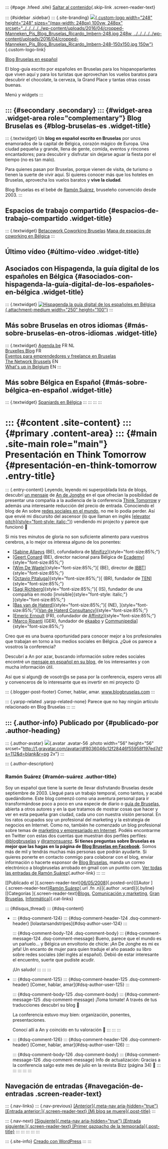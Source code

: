 ::: {#page .hfeed .site}
[Saltar al
contenido](../../../../../index.html?p=130#content){.skip-link
.screen-reader-text}

::: {#sidebar .sidebar}
::: {.site-branding}
[![](../../../../../wp-content/uploads/2016/04/cropped-Manneken_Pis_Blog_Bruselas_Ricardo_Imbern-248.jpg){.custom-logo
width="248" height="248" sizes="(max-width: 248px) 100vw, 248px"
srcset="../../../../../wp-content/uploads/2016/04/cropped-Manneken_Pis_Blog_Bruselas_Ricardo_Imbern-248.jpg 248w, ../../../../../wp-content/uploads/2016/04/cropped-Manneken_Pis_Blog_Bruselas_Ricardo_Imbern-248-150x150.jpg 150w"}](../../../../../index.html){.custom-logo-link}

[Blog Bruselas en español](../../../../../index.html)

El blog-guía escrito por españoles en Bruselas para los hispanoparlantes
que viven aquí y para los turistas que aprovechan los vuelos baratos
para descubrir el chocolate, la cerveza, la Grand Place y tantas otras
cosas buenas.

Menú y widgets
:::

::: {#secondary .secondary}
::: {#widget-area .widget-area role="complementary"}
Blog Bruselas es {#blog-bruselas-es .widget-title}
----------------

::: {.textwidget}
Un **blog en español escrito en Bruselas** por unos enamorados de la
capital de Bélgica, corazón mágico de Europa. Una ciudad pequeña y
grande, llena de gente, comida, eventos y rincones encantadores; para
descubrir y disfrutar sin dejarse aguar la fiesta por el tiempo (no es
tan malo).

Para quienes pasan por Bruselas, porque vienen de visita, de turismo o
tienen la suerte de vivir aquí. Sí quieres conocer más que los hoteles
en Bruselas, aprovecha los vuelos baratos y **vive la ciudad**.

Blog Bruselas es el bebé de [Ramón Suárez](http://www.ramonsuarez.com),
bruseleño convencido desde 2003.
:::

Espacios de trabajo compartido {#espacios-de-trabajo-compartido .widget-title}
------------------------------

::: {.textwidget}
[Betacowork Coworking Bruselas](http://www.betacowork.com) [Mapa de
espacios de coworking en Bélgica](http://coworkingbelgium.com)
:::

Último vídeo {#último-vídeo .widget-title}
------------

Asociados con Hispagenda, la guía digital de los españoles en Bélgica {#asociados-con-hispagenda-la-guía-digital-de-los-españoles-en-bélgica .widget-title}
---------------------------------------------------------------------

::: {.textwidget}
[![Hispagenda,la guía digital de los españoles en
Bélgica](../../../../../wp-content/uploads/2010/04/Hispagenda-250px.gif "Hispagenda, la guía digital de los españoles en Bélgica"){.attachment-medium
width="250" height="100"}](http://www.hispagenda.com)
:::

Más sobre Bruselas en otros idiomas {#más-sobre-bruselas-en-otros-idiomas .widget-title}
-----------------------------------

::: {.textwidget}
[Agenda.be](http://www.agenda.be) FR NL\
[Bruxelles Blog](http://www.bxlblog.be/) FR\
[Eventos para emprendedores y freelance en
Bruselas](http://www.betacowork.com/events/)\
[The Network
Brussels](http://groups.yahoo.com/group/TheNetworkBrussels/) EN\
[What\'s up in Belgium](http://www.whatsupin.be/) EN
:::

Más sobre Bélgica en Español {#más-sobre-bélgica-en-español .widget-title}
----------------------------

::: {.textwidget}
[Spaniards en Bélgica](http://www.spaniards.es/paises/belgica)
:::
:::
:::
:::

::: {#content .site-content}
::: {#primary .content-area}
::: {#main .site-main role="main"}
Presentación en Think Tomorrow {#presentación-en-think-tomorrow .entry-title}
==============================

::: {.entry-content}
Leyendo, leyendo mi superpoblada lista de blogs, descubrí [un
mensaje](http://worldwidenetworking.blogspot.com/2008/03/elevator-pitch-for-web-20-companies-at.html)
de [An de Jonghe](http://www.linkedin.com/in/andejonghe) en el que
ofrecían la posibilidad de presentar una compañía a la audiencia de la
conferencia [Think Tomorrow](http://www.thinktomorrow.eu/) y además una
interesante reducción del precio de entrada. Conociendo el blog de An
sobre [redes sociales en el
mundo](http://worldwidenetworking.blogspot.com/), no me lo podía perder.
Así que envié mi discursito del ascensor (lo que llaman en inglés
[[elevator
pitch]{style="font-style: italic;"}](http://www.google.be/search?q=define:elevator+pitch&num=30&hl=en&client=firefox-a&rls=org.mozilla:en-US:official&hs=4Ij&oi=definel&defl=all))
vendiendo mi projecto y parece que funcionó 🙂

Si mis tres minutos de gloria no son suficiente alimento para vuestros
cerebros, a lo mejor os interesa alguno de los ponentes:

-   [[Sabine
    Allaeys](http://worldwidenetworking.blogspot.com/2008/02/sabine-allaeys-speaker-at.html "Sabine Allaeys")
    (BE), cofundadora de
    [Minifizz](http://www.minifizz.com/ "Minifizz")]{style="font-size:85%;"}
-   [[Geert
    Conard](http://worldwidenetworking.blogspot.com/2008/02/geert-conard-speaker-at-thinktomorroweu.html "Geert Conard")
    (BE), director nacional para Bélgica de
    [Ecademy](http://www.ecademy.com/ "Ecademy")]{style="font-size:85%;"}
-   [[Wim De
    Waele](http://worldwidenetworking.blogspot.com/2008/02/wim-de-waele-speaker-at-thinktomorroweu.html "Wim De Waele")]{style="font-size:85%;"}[
    (BE), director de
    [IBBT](http://www.ibbt.be/ "IBBT")]{style="font-size:85%;"}
-   [[Octavio
    Pitaluga](http://worldwidenetworking.blogspot.com/2008/02/octavio-pitaluga-speaker-at.html "Octavio Pitaluga")]{style="font-size:85%;"}[
    (BR), fundador de
    [TEN](http://www.topexecutivesnet.com/ "TEN")]{style="font-size:85%;"}
-   [[Sagi
    Richberg](http://worldwidenetworking.blogspot.com/2008/02/sagi-richberg.html "Sagi Richberg")]{style="font-size:85%;"}[
    (IS), fundador de una compañía en modo
    [invisible]{style="font-style: italic;"}\
    ]{style="font-size:85%;"}
-   [[Bas van de
    Haterd](http://worldwidenetworking.blogspot.com/2008/02/bas-van-de-haterd-speaker-at.html "Bas van de Haterd")]{style="font-size:85%;"}[
    (NE), ]{style="font-size:85%;"}[[Van de Haterd
    Consultancy](http://www.vandehaterd.nl/ "Van de Haterd Consultancy")]{style="font-size:85%;"}
-   [[Emeric
    Ernoult](http://worldwidenetworking.blogspot.com/2008/03/emeric-ernould-speaker-at-thinktomorrow.html "Emeric Ernoult")
    (FR), cofundador de
    [Affinitz](http://www.affinitz.com/ "Affinitz")]{style="font-size:85%;"}
-   [[Marco
    Ripanti](http://worldwidenetworking.blogspot.com/2008/03/marco-ripanti-speaker-at-thinktomorrow.html "Marco Ripanti")
    (GER), fundador de [ekaabo](http://www.ekaabo.de/ "ekaabo") y
    [Communipedia](http://www.communipedia.com/ "Communipedia")]{style="font-size:85%;"}

Creo que es una buena oportunidad para conocer mejor a los profesionales
que trabajan en torno a los medios sociales en Bélgica. ¿Qué os parece a
vosotros la conferencia?

Descubrí a An por azar, buscando información sobre redes sociales
encontré un [mensaje en español en su
blog](http://worldwidenetworking.blogspot.com/2008/02/las-redes-sociales-en-el-mundo-hechos-y.html),
de los interesantes y con mucha información útil.

Así que si algun@ de vosotr\@s se pasa por la conferencia, espero veros
allí y convenceros de lo interesante que es invertir en mi proyecto 😉

::: {.blogger-post-footer}
Comer, hablar, amar. www.blogbruselas.com
:::

::: {.yarpp-related .yarpp-related-none}
Parece que no hay ningún artículo relacionado en Blog Bruselas
:::
:::

::: {.author-info}
Publicado por {#publicado-por .author-heading}
-------------

::: {.author-avatar}
![](http://1.gravatar.com/avatar/df8036046c12f28446f55958f197ed7d?s=56&d=blank&r=pg){.avatar
.avatar-56 .photo width="56" height="56"
srcset="http://1.gravatar.com/avatar/df8036046c12f28446f55958f197ed7d?s=112&d=blank&r=pg 2x"}
:::

::: {.author-description}
### Ramón Suárez {#ramón-suárez .author-title}

Soy un español que tiene la suerte de llevar disfrutando Bruselas desde
septiembre de 2003. Llegué para un trabajo temporal, como tantos, y
acabé quedándome. Este blog comenzó como una aventura personal para ir
transformándose poco a poco en una especie de diario o [guía de
Bruselas](../../../../../index.html), abierta a otros autores y en la
que tratamos de mostrar cosas que hacer y ver en esta pequeña gran
ciudad, cada uno con nuestra visión personal. En los ratos ocupados soy
un profesional del marketing y la estrategia de negocios en Internet.
Como no, también he comenzado un blog profesional sobre temas de
[marketing y empresariado en Internet](http://ramonsuarez.com). Podéis
encontrarme en Twitter con estas dos cuentas que muestran dos perfiles
perfiles: [\@blogbruselas](http://twitter.com/blogbruselas) y
[\@ramonsuarez](http://twitter.com/ramonsuarez). **Sí tienes preguntas
sobre Bruselas es mejor que las hagas en la página de [Blog Bruselas en
Facebook](http://www.facebook.com/blogbruselas)**. Somos más de mil y
tendrás muchas más personas que podrán ayudarte. Si quieres ponerte en
contacto conmigo para colaborar con el blog, enviar información o
hacerte esponsor de [Blog Bruselas](../../../../../index.html), manda un
correo electrónico a blogbruselas arrobado en gmail con un puntito com.
[Ver todas las entradas de Ramón
Suárez](../../../../2010/04/30/index.html?author=2){.author-link}
:::
:::

[[Publicado el
]{.screen-reader-text}[06/05/2008](../../../../../index.html?p=130)]{.posted-on}[[[Autor
]{.screen-reader-text}[Ramón
Suárez](../../../../2010/04/30/index.html?author=2){.url .fn
.n}]{.author .vcard}]{.byline}[[Categorías
]{.screen-reader-text}[Blogs](../../../../category/blogs/index.html),
[Comunicación y
marketing](../../../../category/comunicacion-y-marketing/index.html),
[Gran Bruselas](../../../../category/gran-bruselas/index.html),
[Informática](../../../../category/informatica/index.html)]{.cat-links}

::: {#disqus_thread}
::: {#dsq-content}
-   ::: {#dsq-comment-124}
    ::: {#dsq-comment-header-124 .dsq-comment-header}
    [lolastarsandstripes]{#dsq-author-user-124}
    :::

    ::: {#dsq-comment-body-124 .dsq-comment-body}
    ::: {#dsq-comment-message-124 .dsq-comment-message}
    Bueno, parece que el mundo es un pañuelo... y Bélgica un envoltorio
    de chicle: ¡An De Jonghe es mi ex jefa! Un encanto de mujer para
    quien traduje el año pasado su libro sobre redes sociales (del
    inglés al español). Debió de estar interesante el encuentro, suerte
    que pudiste acudir.

    ¡Un saludo!
    :::
    :::
    :::

-   ::: {#dsq-comment-125}
    ::: {#dsq-comment-header-125 .dsq-comment-header}
    [Comer, hablar, amar]{#dsq-author-user-125}
    :::

    ::: {#dsq-comment-body-125 .dsq-comment-body}
    ::: {#dsq-comment-message-125 .dsq-comment-message}
    ¡Toma tomate! A través de tus traducciones descubrí su blog 🙂

    La conferencia estuvo muy bien: organización, ponentes,
    presentaciones.

    Conocí allí a An y coincido en tu valoración 🙂
    :::
    :::
    :::

-   ::: {#dsq-comment-126}
    ::: {#dsq-comment-header-126 .dsq-comment-header}
    [Comer, hablar, amar]{#dsq-author-user-126}
    :::

    ::: {#dsq-comment-body-126 .dsq-comment-body}
    ::: {#dsq-comment-message-126 .dsq-comment-message}
    Info de actualización: Gracias a la conferencia salgo este mes de
    julio en la revista Bizz (página 34) 🙂
    :::
    :::
    :::
:::
:::

Navegación de entradas {#navegación-de-entradas .screen-reader-text}
----------------------

::: {.nav-links}
::: {.nav-previous}
[[Anterior]{.meta-nav aria-hidden="true"} [Entrada
anterior:]{.screen-reader-text} [Mi blog se
muere]{.post-title}](../../../../../index.html?p=129)
:::

::: {.nav-next}
[[Siguiente]{.meta-nav aria-hidden="true"} [Entrada
siguiente:]{.screen-reader-text} [Primer gazpacho de la
temporada]{.post-title}](../../../../../index.html?p=131)
:::
:::
:::
:::
:::

::: {.site-info}
[Creado con WordPress](https://es.wordpress.org/)
:::
:::
